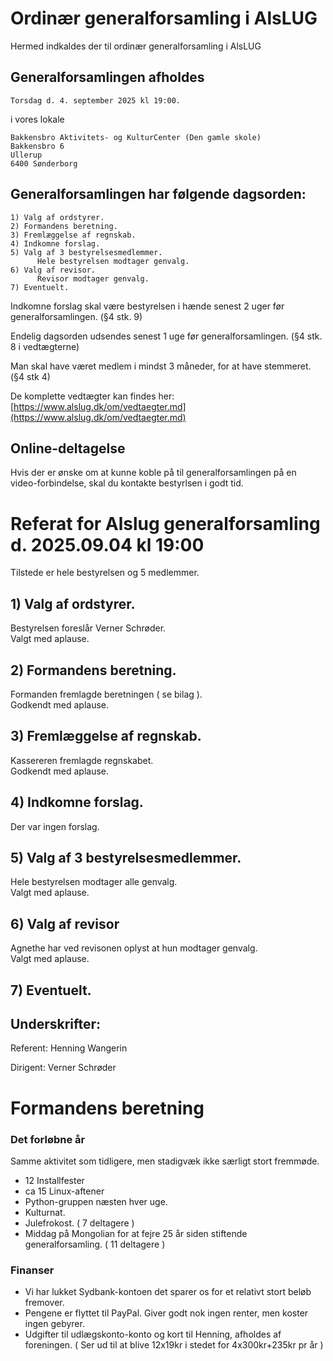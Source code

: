 # Ordinær generalforsamling i AlsLUG

Hermed indkaldes der til ordinær generalforsamling i AlsLUG

## Generalforsamlingen afholdes
    Torsdag d. 4. september 2025 kl 19:00.

i vores lokale

    Bakkensbro Aktivitets- og KulturCenter (Den gamle skole)
    Bakkensbro 6
    Ullerup
    6400 Sønderborg

## Generalforsamlingen har følgende dagsorden:

    1) Valg af ordstyrer.
    2) Formandens beretning.
    3) Fremlæggelse af regnskab.
    4) Indkomne forslag.
    5) Valg af 3 bestyrelsesmedlemmer.
          Hele bestyrelsen modtager genvalg.
    6) Valg af revisor.
          Revisor modtager genvalg.
    7) Eventuelt.

Indkomne forslag skal være bestyrelsen i hænde senest 2 uger før generalforsamlingen. (§4 stk. 9)

Endelig dagsorden udsendes senest 1 uge før generalforsamlingen. (§4 stk. 8 i vedtægterne)

Man skal have været medlem i mindst 3 måneder, for at have stemmeret. (§4 stk 4)

De komplette vedtægter kan findes her:
[https://www.alslug.dk/om/vedtaegter.md](https://www.alslug.dk/om/vedtaegter.md)

## Online-deltagelse
Hvis der er ønske om at kunne koble på til generalforsamlingen på en video-forbindelse, skal du kontakte bestyrlsen i godt tid.

# Referat for Alslug generalforsamling d. 2025.09.04 kl 19:00

Tilstede er hele bestyrelsen og 5 medlemmer.

## 1) Valg af ordstyrer.
Bestyrelsen foreslår Verner Schrøder.\
Valgt med aplause.

## 2) Formandens beretning.
Formanden fremlagde beretningen ( se bilag ).\
Godkendt med aplause.

## 3) Fremlæggelse af regnskab.
Kassereren fremlagde regnskabet.\
Godkendt med aplause.

## 4) Indkomne forslag.
Der var ingen forslag.

## 5) Valg af 3 bestyrelsesmedlemmer.
Hele bestyrelsen modtager alle genvalg.\
Valgt med aplause.

## 6) Valg af revisor
Agnethe har ved revisonen oplyst at hun modtager genvalg.\
Valgt med aplause.

## 7) Eventuelt.


## Underskrifter:

Referent: Henning Wangerin

Dirigent: Verner Schrøder


# Formandens beretning
### Det forløbne år
Samme aktivitet som tidligere, men stadigvæk ikke særligt stort fremmøde. 

* 12 Installfester
* ca 15 Linux-aftener
* Python-gruppen næsten hver uge.
* Kulturnat.
* Julefrokost. ( 7 deltagere )
* Middag på Mongolian for at fejre 25 år siden stiftende generalforsamling. ( 11 deltagere )

### Finanser
* Vi har lukket Sydbank-kontoen det sparer os for et relativt stort beløb fremover.
* Pengene er flyttet til PayPal. Giver godt nok ingen renter, men koster ingen gebyrer.
* Udgifter til udlægskonto-konto og kort til Henning, afholdes af foreningen. ( Ser ud til at blive 12x19kr i stedet for 4x300kr+235kr pr år )
